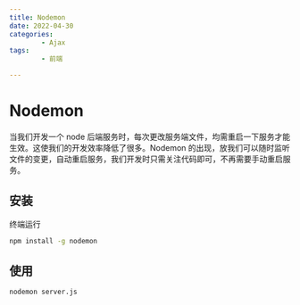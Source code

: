 ```yaml
---
title: Nodemon
date: 2022-04-30
categories:
        - Ajax
tags:
        - 前端

---
```


# Nodemon

当我们开发一个 node 后端服务时，每次更改服务端文件，均需重启一下服务才能生效。这使我们的开发效率降低了很多。Nodemon 的出现，放我们可以随时监听文件的变更，自动重启服务，我们开发时只需关注代码即可，不再需要手动重启服务。

## 安装

终端运行

```sh
npm install -g nodemon
```

## 使用

```sh
nodemon server.js
```
